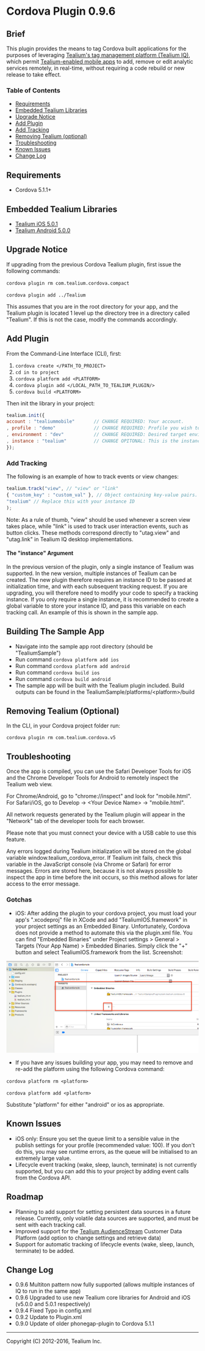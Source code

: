 Cordova Plugin 0.9.6
====================

## Brief

This plugin provides the means to tag Cordova built applications for the purposes of leveraging [Tealium's tag management platform (Tealium IQ)](http://tealium.com/products/enterprise-tag-management/), which permit [Tealium-enabled mobile apps](http://tealium.com/products/enterprise-tag-management/mobile/) to add, remove or edit analytic services remotely, in real-time, without requiring a code rebuild or new release to take effect.

### Table of Contents ###

- [Requirements](#requirements)
- [Embedded Tealium Libraries](#embedded-tealium-libraries)
- [Upgrade Notice](#upgrade-notice)
- [Add Plugin](#add-plugin)
- [Add Tracking](#add-tracking)
- [Removing Tealium (optional)](#removing-tealium-optional)
- [Troubleshooting](#troubleshooting)
- [Known Issues](#known-issues)
- [Change Log](#change-log)

## Requirements

* Cordova 5.1.1+

## Embedded Tealium Libraries

* [Tealium iOS 5.0.1](https://www.github.com/Tealium/tealium-ios)
* [Tealium Android 5.0.0](https://www.github.com/Tealium/tealium-android)

## Upgrade Notice

If upgrading from the previous Cordova Tealium plugin, first issue the following commands:

```cordova plugin rm com.tealium.cordova.compact```

```cordova plugin add ../Tealium```

This assumes that you are in the root directory for your app, and the Tealium plugin is located 1 level up the directory tree in a directory called "Tealium". If this is not the case, modify the commands accordingly.

## Add Plugin
From the Command-Line Interface (CLI), first:

1. ```cordova create </PATH_TO_PROJECT>```
2. ```cd in to project```
3. ```cordova platform add <PLATFORM>```
4. ```cordova plugin add </LOCAL_PATH_TO_TEALIUM_PLUGIN/>```
5. ```cordova build <PLATFORM>```

Then init the library in your project:

```javascript
tealium.init({
account : "tealiummobile" 		// CHANGE REQUIRED: Your account.
, profile : "demo" 				// CHANGE REQUIRED: Profile you wish to use.
, environment : "dev" 			// CHANGE REQUIRED: Desired target environment - "dev", "qa", or "prod".
, instance : "tealium"          // CHANGE OPITONAL: This is the instance name you will use to refer to your tracker once created.
});
```

### Add Tracking
The following is an example of how to track events or view changes:

```javascript
tealium.track("view", // "view" or "link"
{ "custom_key" : "custom_val" }, // Object containing key-value pairs.
"tealium" // Replace this with your instance ID
);
```

Note: As a rule of thumb, "view" should be used whenever a screen view takes place, while "link" is used to track user interaction events, such as button clicks. These methods correspond directly to "utag.view" and "utag.link" in Tealium IQ desktop implementations.

#### The "instance" Argument
In the previous version of the plugin, only a single instance of Tealium was supported. In the new version, multiple instances of Tealium can be created. The new plugin therefore requires an instance ID to be passed at initialization time, and with each subsequent tracking request. If you are upgrading, you will therefore need to modify your code to specify a tracking instance. If you only require a single instance, it is recommended to create a global variable to store your instance ID, and pass this variable on each tracking call. An example of this is shown in the sample app.

## Building The Sample App

- Navigate into the sample app root directory (should be "TealiumSample")
- Run command ```cordova platform add ios```
- Run command ```cordova platform add android```
- Run command ```cordova build ios```
- Run command ```cordova build android```
- The sample app will be built with the Tealium plugin included. Build outputs can be found in the TealiumSample/platforms/\<platform\>/build

## Removing Tealium (Optional)
In the CLI, in your Cordova project folder run:
```
cordova plugin rm com.tealium.cordova.v5
```

## Troubleshooting
Once the app is compiled, you can use the Safari Developer Tools for iOS and the Chrome Developer Tools for Android to remotely inspect the Tealium web view.

For Chrome/Android, go to "chrome://inspect" and look for "mobile.html".
For Safari/iOS, go to Develop \-\> \<Your Device Name\> \-\> "mobile.html".

All network requests generated by the Tealium plugin will appear in the "Network" tab of the developer tools for each browser.

Please note that you must connect your device with a USB cable to use this feature. 

Any errors logged during Tealium initialization will be stored on the global variable window.tealium_cordova_error. If Tealium init fails, check this variable in the JavaScript console (via Chrome or Safari) for error messages. Errors are stored here, because it is not always possible to inspect the app in time before the init occurs, so this method allows for later access to the error message.

### Gotchas
- iOS: After adding the plugin to your cordova project, you must load your app's ".xcodeproj" file in XCode and add "TealiumIOS.framework" in your project settings as an Embedded Binary. Unfortunately, Cordova does not provide a method to automate this via the plugin.xml file. You can find "Embedded Binaries" under Project settings > General > Targets (Your App Name) > Embedded Binaries. Simply click the "+" button and select TealiumIOS.framework from the list. Screenshot:

![Embedded Binaries](images/embedded_binaries.png)

- If you have any issues building your app, you may need to remove and re-add the platform using the following Cordova command:

```cordova platform rm <platform>```

```cordova platform add <platform>```

Substitute "platform" for either "android" or ios as appropriate.

## Known Issues
- iOS only: Ensure you set the queue limit to a sensible value in the publish settings for your profile (recommended value: 100). If you don't do this, you may see runtime errors, as the queue will be initialised to an extremely large value.
- Lifecycle event tracking (wake, sleep, launch, terminate) is not currently supported, but you can add this to your project by adding event calls from the Cordova API.

## Roadmap
- Planning to add support for setting persistent data sources in a future release. Currently, only volatile data sources are supported, and must be sent with each tracking call.
- Improved support for the [Tealium AudienceStream](http://tealium.com/products/audiencestream/) Customer Data Platform (add option to change settings and retrieve data)
- Support for automatic tracking of lifecycle events (wake, sleep, launch, terminate) to be added.

## Change Log
- 0.9.6 Multiton pattern now fully supported (allows multiple instances of IQ to run in the same app)
- 0.9.6 Upgraded to use new Tealium core libraries for Android and iOS (v5.0.0 and 5.0.1 respectively)
- 0.9.4 Fixed Typo in config.xml
- 0.9.2 Update to Plugin.xml
- 0.9.0 Update of older phonegap-plugin to Cordova 5.1.1


------------------------------------------------------

Copyright (C) 2012-2016, Tealium Inc.
